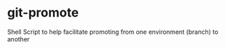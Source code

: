 git-promote
===========

Shell Script to help facilitate promoting from one environment (branch) to another